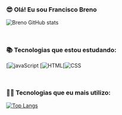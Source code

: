 ### 😎 Olá! Eu sou Francisco Breno

![Breno GitHub stats](https://github-readme-stats.vercel.app/api?username=BrenoLira01&show_icons=true&theme=dark)

<br>

### 📚 Tecnologias que estou estudando:

[![javaScript](https://img.shields.io/badge/JavaScript-F7DF1E?style=for-the-badge&logo=javascript&logoColor=black)
[![HTML](https://img.shields.io/badge/HTML5-E34F26?style=for-the-badge&logo=html5&logoColor=white)[![CSS](https://img.shields.io/badge/CSS3-1572B6?style=for-the-badge&logo=css3&logoColor=white)

<br>

### 🧑‍💻 Tecnologias que eu mais utilizo:

[![Top Langs](https://github-readme-stats.vercel.app/api/top-langs/?username=BrenoLira01)](https://github.com/anuraghazra/github-readme-stats)